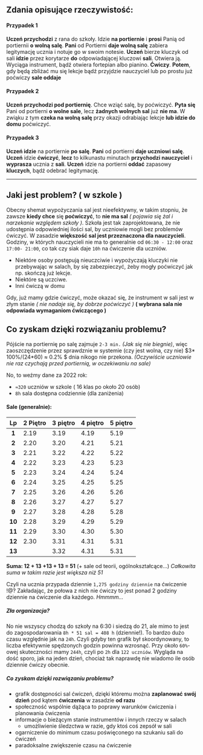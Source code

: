 ## Zdania opisujące rzeczywistość:

#### Przypadek 1
**Uczeń przychodzi** z rana do szkoły. Idzie **na portiernie** i **prosi** Panią od portiernii **o wolną salę**. **Pani** od Portierni **daje wolną salę** zabiera legitymację ucznia i notuje go w swoim notesie. **Uczeń** bierze kluczyk od sali **idzie** przez korytarze **do** odpowiadającej kluczowi **sali**. Otwiera ją. Wyciąga instrument, bądź otwiera fortepian albo pianino. **Ćwiczy**. **Potem**, gdy będą zbliżać mu się lekcje bądź przyjdzie nauczyciel lub po prostu już poćwiczy **sale oddaje**
#### Przypadek 2
**Uczeń przychodzi pod portiernię**. Chce wziąć salę, by poćwiczyć. **Pyta się** Pani od portierni **o wolne sale**, lecz **żadnych wolnych sal** już **nie ma**. W zwiąku z tym **czeka na wolną salę** przy okazji odrabiając lekcje **lub idzie do domu** poćwiczyć.
#### Przypadek 3
**Uczeń idzie** na portiernie **po salę**. **Pani** od portierni **daje uczniowi salę**. **Uczeń** idzie **ćwiczyć**, **lecz** to kilkunastu minutach **przychodzi nauczyciel** i **wyprasza** ucznia z **sali**.
**Uczeń** idzie na portierni **oddać** zapasowy **kluczych**, bądź odebrać legitymację.
****
## Jaki jest problem? ( w szkole )
Obecny shemat wypożyczania sal jest nieefektywny, w takim stopniu, że zawsze **kiedy chce** się **poćwiczyć**, to **nie ma sal** *( pojawia się żal i narzekanie względem szkoły )*.
Szkoła jest tak zaprojektowana, że nie udostępnia odpowiedniej ilości sal, by uczniowie mogli bez problemów ćwiczyć. W zasadzie **większość sal jest przeznaczona dla nauczycieli**. Godziny, w których nauczycieli nie ma to generalnie od `06:30 - 12:00` oraz `17:00- 21:00`, co tak czy siak daje `10h` na ćwiczenie dla uczniów.

- Niektóre osoby postępują nieuczciwie i wypożyczają kluczyki nie przebywając w salach, by się zabezpieczyć, żeby mogły poćwiczyć jak np. skończą już lekcje.
- Niektóre są uczciwe.
- Inni ćwiczą w domu


Gdy, już mamy gdzie ćwiczyć, może okazać się, że instrument w sali jest w złym stanie *( nie nadaje się, by dobrze poćwiczyć )* **( wybrana sala nie odpowiada wymaganiom ćwiczącego )**

## Co zyskam dzięki rozwiązaniu problemu?
Pójście na portiernię po salę zajmuje `2-3 min.` *(Jak się nie biegnie)*, więc zaoszczędzenie przez sprawdznie w systemie (czy jest wolna, czy nie) $3* 100\%/(24*60) ≈ 0.2\% $ dnia nikogo nie przekona. *(Oczywiście uczniowie nie raz czychają przed portiernią, w oczekiwaniu na sale)*

No, to weźmy dane za 2022 rok:
- `≈320` uczniów w szkole ( 16 klas po około 20 osób)
- `8h` sala dostępna codziennie (dla zaniżenia)


#### Sale (generalnie):
|   Lp   | 2 Piętro | 3 piętro | 4 piętro | 5 piętro |
| :----: | -------- | -------- | -------- | -------- |
| **1**  | 2.19     | 3.19     | 4.19     | 5.19     |
| **2**  | 2.20     | 3.20     | 4.21     | 5.21     |
| **3**  | 2.21     | 3.22     | 4.22     | 5.22     |
| **4**  | 2.22     | 3.23     | 4.23     | 5.23     |
| **5**  | 2.23     | 3.24     | 4.24     | 5.24     |
| **6**  | 2.24     | 3.25     | 4.25     | 5.25     |
| **7**  | 2.25     | 3.26     | 4.26     | 5.26     |
| **8**  | 2.26     | 3.27     | 4.27     | 5.27     |
| **9**  | 2.27     | 3.28     | 4.28     | 5.28     |
| **10** | 2.28     | 3.29     | 4.29     | 5.29     |
| **11** | 2.29     | 3.30     | 4.30     | 5.30     |
| **12** | 2.30     | 3.31     | 4.31     | 5.31     |
| **13** |          | 3.32     | 4.31     | 5.31     |
**Suma: 12 + 13 +13 + 13 = 51** (+ sale od teorii, ogólnokształcące...)
*Całkowita suma w takim razie jest większa niż 51*

Czyli na ucznia przypada dziennie `1,275 godziny dziennie` na ćwiczenie !@?
Zakładając, że połowa z nich nie ćwiczy to jest ponad 2 godziny dziennie na ćwiczenie dla 
każdego. *Hmmmm...*
##### Zła organizacja?
No nie wszyscy chodzą do szkoły na 6:30 i siedzą do 21, ale mimo to jest do zagospodarowania `8h * 51 sal = 408 h` (dziennie!). To bardzo dużo czasu względnie jak na `24h`. Czyli gdyby ten grafik był skoordynowany, to liczba efektywnie spędzonych godzin powinna wzrosnąć. Przy około `60%`-owej skuteczności mamy `244h`, czyli po `2h` dla `122 uczniów`. Wygląda na dość sporo, jak na jeden dzień, chociaż tak naprawdę nie wiadomo ile osób dziennie ćwiczy obecnie.




##### Co zyskam dzięki rozwiązaniu problemu?
- grafik dostępności sal ćwiczeń, dzięki któremu można **zaplanować swój dzień** pod kątem **ćwiczenia** w zasadzie **od razu**
- społeczność wspólnie dążąca to poprawy warunków ćwiczenia i planowania ćwiczenia
- informacje o bieżącym stanie instrumentów i innych rzeczy w salach
  - umożliwienie śledzctwa w razie, gdy ktoś coś zepsół w sali
- ogarniczenie do minimum czasu poświęconego na szukaniu sali do ćwiczeń
- paradoksalne zwiększenie czasu na ćwiczenie